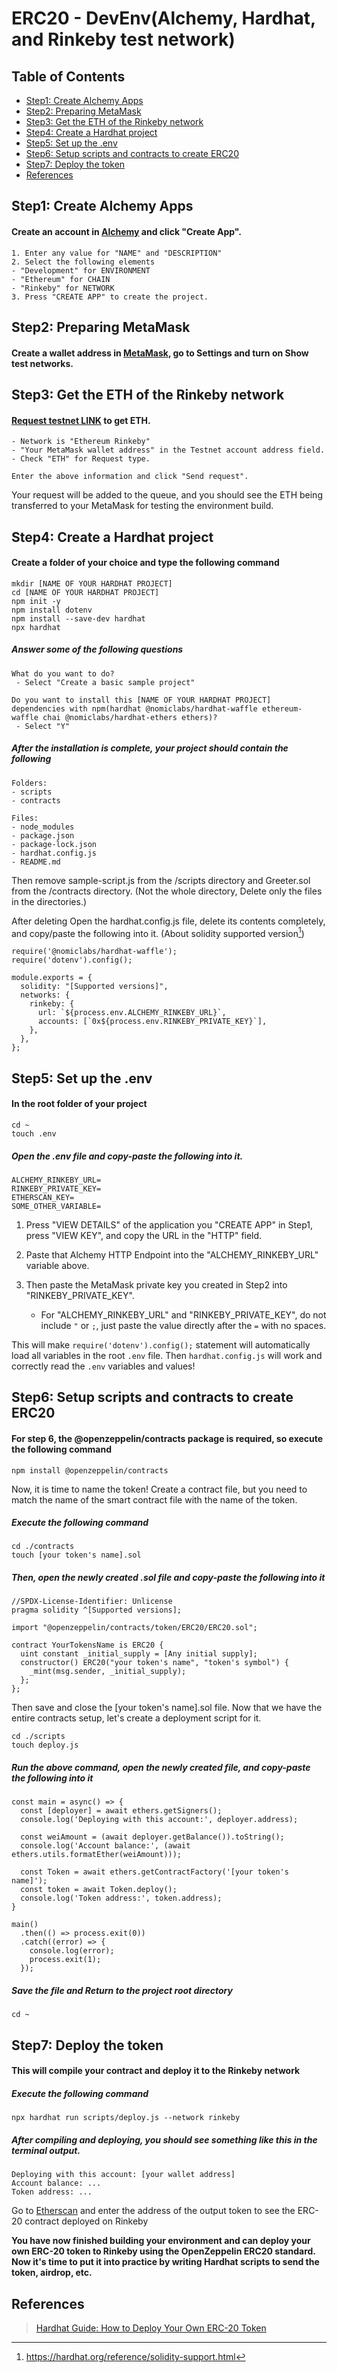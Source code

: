 # ERC20 - DevEnv(Alchemy, Hardhat, and Rinkeby test network)
## Table of Contents
<!-- START doctoc generated TOC please keep comment here to allow auto update -->
<!-- DON'T EDIT THIS SECTION, INSTEAD RE-RUN doctoc TO UPDATE -->

  - [Step1: Create Alchemy Apps](#step1-create-alchemy-apps)
  - [Step2: Preparing MetaMask](#step2-preparing-metamask)
  - [Step3: Get the ETH of the Rinkeby network](#step3-get-the-eth-of-the-rinkeby-network)
  - [Step4: Create a Hardhat project](#step4-create-a-hardhat-project)
  - [Step5: Set up the .env](#step5-set-up-the-env)
  - [Step6: Setup scripts and contracts to create ERC20](#step6-setup-scripts-and-contracts-to-create-erc20)
  - [Step7: Deploy the token](#step7-deploy-the-token)
  - [References](#references)

<!-- END doctoc generated TOC please keep comment here to allow auto update -->

## Step1: Create Alchemy Apps
#### Create an account in [Alchemy](https://www.alchemy.com/) and click "Create App".
```
1. Enter any value for "NAME" and "DESCRIPTION"
2. Select the following elements
- "Development" for ENVIRONMENT
- "Ethereum" for CHAIN
- "Rinkeby" for NETWORK
3. Press "CREATE APP" to create the project.
```


## Step2: Preparing MetaMask
#### Create a wallet address in [MetaMask](https://metamask.io/), go to Settings and turn on Show test networks.



## Step3: Get the ETH of the Rinkeby network
#### [Request testnet LINK](https://faucets.chain.link/rinkeby) to get ETH.
```
- Network is "Ethereum Rinkeby"
- "Your MetaMask wallet address" in the Testnet account address field.
- Check "ETH" for Request type.

Enter the above information and click "Send request".
```
Your request will be added to the queue, and you should see the ETH being transferred to your MetaMask for testing the environment build.



## Step4: Create a Hardhat project
#### Create a folder of your choice and type the following command
```
mkdir [NAME OF YOUR HARDHAT PROJECT]
cd [NAME OF YOUR HARDHAT PROJECT]
npm init -y
npm install dotenv
npm install --save-dev hardhat
npx hardhat
```
##### Answer some of the following questions
```
What do you want to do?
 - Select "Create a basic sample project"

Do you want to install this [NAME OF YOUR HARDHAT PROJECT] dependencies with npm(hardhat @nomiclabs/hardhat-waffle ethereum-waffle chai @nomiclabs/hardhat-ethers ethers)?
 - Select "Y"
```

##### After the installation is complete, your project should contain the following

```
Folders:
- scripts
- contracts

Files:
- node_modules
- package.json
- package-lock.json
- hardhat.config.js
- README.md
```
Then remove sample-script.js from the /scripts directory and Greeter.sol from the /contracts directory. (Not the whole directory, Delete only the files in the directories.)

After deleting Open the hardhat.config.js file, delete its contents completely, and copy/paste the following into it. (About solidity supported version[^1])
```
require('@nomiclabs/hardhat-waffle');
require('dotenv').config();

module.exports = {
  solidity: "[Supported versions]",
  networks: {
    rinkeby: {
      url: `${process.env.ALCHEMY_RINKEBY_URL}`,
      accounts: [`0x${process.env.RINKEBY_PRIVATE_KEY}`],
    },
  },
};
```
[^1]:https://hardhat.org/reference/solidity-support.html



## Step5: Set up the .env
#### In the root folder of your project
```
cd ~
touch .env
```
##### Open the .env file and copy-paste the following into it.
```
ALCHEMY_RINKEBY_URL=
RINKEBY_PRIVATE_KEY=
ETHERSCAN_KEY=
SOME_OTHER_VARIABLE=
```
 1. Press "VIEW DETAILS" of the application you "CREATE APP" in Step1, press "VIEW KEY", and copy the URL in the "HTTP" field.
 2. Paste that Alchemy HTTP Endpoint into the "ALCHEMY_RINKEBY_URL" variable above.
 3. Then paste the MetaMask private key you created in Step2 into "RINKEBY_PRIVATE_KEY".

     - For "ALCHEMY_RINKEBY_URL" and "RINKEBY_PRIVATE_KEY", do not include ```"``` or ```;```, just paste the value directly after the ```=``` with no spaces.


This will make ```require('dotenv').config();``` statement will automatically load all variables in the root ```.env``` file.
Then ```hardhat.config.js``` will work and correctly read the ```.env``` variables and values!



## Step6: Setup scripts and contracts to create ERC20
#### For step 6, the @openzeppelin/contracts package is required, so execute the following command
```
npm install @openzeppelin/contracts
```
Now, it is time to name the token!
Create a contract file, but you need to match the name of the smart contract file with the name of the token.

##### Execute the following command
```
cd ./contracts
touch [your token's name].sol
```
##### Then, open the newly created .sol file and copy-paste the following into it
```
//SPDX-License-Identifier: Unlicense
pragma solidity ^[Supported versions];

import "@openzeppelin/contracts/token/ERC20/ERC20.sol";

contract YourTokensName is ERC20 {
  uint constant _initial_supply = [Any initial supply];
  constructor() ERC20("your token's name", "token's symbol") {
    _mint(msg.sender, _initial_supply);
  };
};
```

Then save and close the [your token's name].sol file.
Now that we have the entire contracts setup, let's create a deployment script for it.

```
cd ./scripts
touch deploy.js
```
##### Run the above command, open the newly created file, and copy-paste the following into it
```
const main = async() => {
  const [deployer] = await ethers.getSigners();
  console.log('Deploying with this account:', deployer.address);

  const weiAmount = (await deployer.getBalance()).toString();
  console.log('Account balance:', (await ethers.utils.formatEther(weiAmount)));

  const Token = await ethers.getContractFactory('[your token's name]');
  const token = await Token.deploy();
  console.log('Token address:', token.address);
}

main()
  .then(() => process.exit(0))
  .catch((error) => {
    console.log(error);
    process.exit(1);
  });
```
##### Save the file and Return to the project root directory
```
cd ~
```


## Step7: Deploy the token
#### This will compile your contract and deploy it to the Rinkeby network
##### Execute the following command
```
npx hardhat run scripts/deploy.js --network rinkeby
```

##### After compiling and deploying, you should see something like this in the terminal output.
```
Deploying with this account: [your wallet address]
Account balance: ...
Token address: ...
```
Go to [Etherscan](https://rinkeby.etherscan.io/) and enter the address of the output token to see the ERC-20 contract deployed on Rinkeby

**You have now finished building your environment and can deploy your own ERC-20 token to Rinkeby using the OpenZeppelin ERC20 standard.**
**Now it's time to put it into practice by writing Hardhat scripts to send the token, airdrop, etc.**

## References
>[Hardhat Guide: How to Deploy Your Own ERC-20 Token](https://www.chainshot.com/article/deploy-your-own-token)